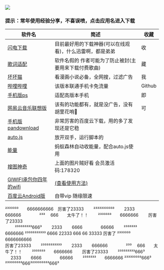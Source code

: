 ![](https://github.com/truetears1/truetears/blob/master/%E6%9C%AA%E6%A0%87%E9%A2%98-1.png)
### 提示：常年使用经验分享，不喜误喷，点击应用名进入下载

软件名 | 简述 | 收藏 
---- | ----- | ---
[闪电下载](https://www.lanzous.com/i4foc7c) | 目前最好用的下载神器(可以在线观看)，什么迅雷啊，都是弟弟 | 收
[歌词适配](http://t.cn/AiKYNuL7) | 软件名假的 作者可能为了防止被封(主要用来下载付费歌曲) | 藏
[坏坏猫](http://t.cn/Ai9b8Vec) | 看漫画小说必备，全网搜，过滤广告 | 我
[哔哩哔哩](http://t.cn/Ai9bD4oB) | 该版本联通手机卡免流量 | Github
[手机版ps](http://t.cn/Ai9bkPur) | 适配高版本手机 | 即
[网易云音乐联想版](https://www.lanzous.com/i4d2ush) | 该有的功能都有，就是没广告，没有胡里花哨🌸 | 可
[手机版pandownload](https://www.lanzous.com/i4d209i) | 非常厉害的百度云下载，用的多了发现还是它稳
[auto.js](https://www.lanzous.com/i4d1yyb) | 放开双手，运行脚本的
[能量]() | 蚂蚁森林自动收能量，配合auto.js使用
[搜图神奇](https://www.lanzous.com/i4f6gef) | 上面的图片贼好看 会员激活码:178320
[GIWIFI承包你四年的wifi](http://wifi.huixia.cc) | [(查看使用方法)](http://wifi.huixia.cc/app/book_main.html)
[百度云Android版](https://www.lanzous.com/i4gkate) | 自带vip  随缘限速

   
²³³³³³³　　6666666666　厉害了23333　　 ²³³³³³³³³³³　　 2333　　 666666　　　　 ²³³　 666　　太牛了！！　　 ²³³³³³³　　6666666 　　厉害了23333<br>　　 ²³³³³³³³³666³　　 2333　　 6666　　　　 66666　　 ²³³³³³³　　6666666       ²³³³³³³³³³³  6666   22333   666   66 33333  厉害了
²³³³³³³　　6666666666　<br>厉害了23333　　 ²³³³³³³³³³³　　 2333　　 666666　　　　 ²³³　 666　　太牛了！！　　 ²³³³³³³　　6666666 　　厉害了23333　　 ²³³³³³³³³666³　<br>　 2333　　 6666　　　　 66666　　 ²³³³³³³　　6666666    ²³³³³³³³³666³  ²³³³³³³³³666³²³³³³³³³³666³
   



